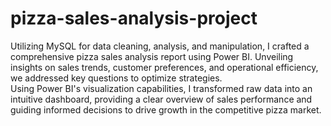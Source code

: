# pizza-sales-analysis-project


Utilizing MySQL for data cleaning, analysis, and manipulation, I crafted a comprehensive pizza sales analysis report using Power BI. 
Unveiling insights on sales trends, customer preferences, and operational efficiency, we addressed key questions to optimize strategies.  
Using Power BI's visualization capabilities, I transformed raw data into an intuitive dashboard, providing a clear overview of sales performance and guiding informed decisions to drive growth in the
competitive pizza market.
